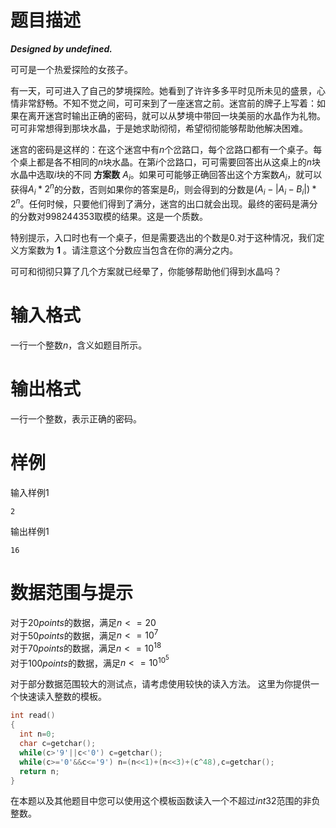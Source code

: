 
# 题目描述

***Designed by undefined.***

可可是一个热爱探险的女孩子。

有一天，可可进入了自己的梦境探险。她看到了许许多多平时见所未见的盛景，心情非常舒畅。不知不觉之间，可可来到了一座迷宫之前。迷宫前的牌子上写着：如果在离开迷宫时输出正确的密码，就可以从梦境中带回一块美丽的水晶作为礼物。可可非常想得到那块水晶，于是她求助彻彻，希望彻彻能够帮助他解决困难。

迷宫的密码是这样的：在这个迷宫中有$n$个岔路口，每个岔路口都有一个桌子。每个桌上都是各不相同的$n$块水晶。在第$i$个岔路口，可可需要回答出从这桌上的$n$块水晶中选取$i$块的不同 **方案数** $A_i$。如果可可能够正确回答出这个方案数$A_i$，就可以获得$A_i*2^n$的分数，否则如果你的答案是$B_i$，则会得到的分数是$(A_i-|A_i-B_i|)*2^n$。任何时候，只要他们得到了满分，迷宫的出口就会出现。最终的密码是满分的分数对$998244353$取模的结果。这是一个质数。

特别提示，入口时也有一个桌子，但是需要选出的个数是0.对于这种情况，我们定义方案数为 **$1$** 。请注意这个分数应当包含在你的满分之内。

可可和彻彻只算了几个方案就已经晕了，你能够帮助他们得到水晶吗？

# 输入格式

一行一个整数$n$，含义如题目所示。

# 输出格式

一行一个整数，表示正确的密码。

# 样例

输入样例1

```
2
```

输出样例1

```
16
```

# 数据范围与提示

对于$20points$的数据，满足$n<=20$     
对于$50points$的数据，满足$n<=10^7$     
对于$70points$的数据，满足$n<=10^{18}$     
对于$100points$的数据，满足$n<=10^{10^5}$     

对于部分数据范围较大的测试点，请考虑使用较快的读入方法。
这里为你提供一个快速读入整数的模板。

```cpp
int read()
{
  int n=0;
  char c=getchar();
  while(c>'9'||c<'0') c=getchar();
  while(c>='0'&&c<='9') n=(n<<1)+(n<<3)+(c^48),c=getchar();
  return n;
}
```

在本题以及其他题目中您可以使用这个模板函数读入一个不超过$int32$范围的非负整数。

